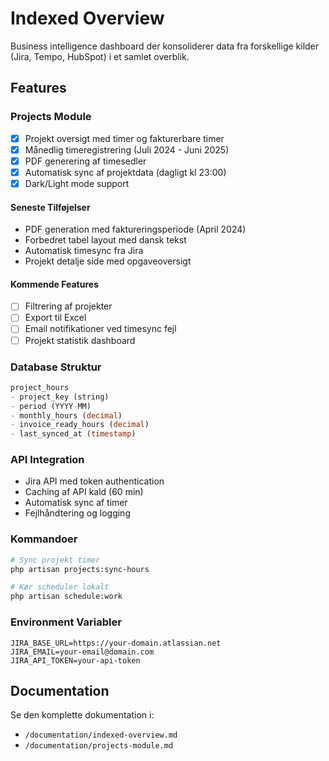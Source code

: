 # Indexed Overview

Business intelligence dashboard der konsoliderer data fra forskellige kilder (Jira, Tempo, HubSpot) i et samlet overblik.

## Features

### Projects Module
- [x] Projekt oversigt med timer og fakturerbare timer
- [x] Månedlig timeregistrering (Juli 2024 - Juni 2025)
- [x] PDF generering af timesedler
- [x] Automatisk sync af projektdata (dagligt kl 23:00)
- [x] Dark/Light mode support

#### Seneste Tilføjelser
- PDF generation med faktureringsperiode (April 2024)
- Forbedret tabel layout med dansk tekst
- Automatisk timesync fra Jira
- Projekt detalje side med opgaveoversigt

#### Kommende Features
- [ ] Filtrering af projekter
- [ ] Export til Excel
- [ ] Email notifikationer ved timesync fejl
- [ ] Projekt statistik dashboard

### Database Struktur
```sql
project_hours
- project_key (string)
- period (YYYY-MM)
- monthly_hours (decimal)
- invoice_ready_hours (decimal)
- last_synced_at (timestamp)
```

### API Integration
- Jira API med token authentication
- Caching af API kald (60 min)
- Automatisk sync af timer
- Fejlhåndtering og logging

### Kommandoer
```bash
# Sync projekt timer
php artisan projects:sync-hours

# Kør scheduler lokalt
php artisan schedule:work
```

### Environment Variabler
```env
JIRA_BASE_URL=https://your-domain.atlassian.net
JIRA_EMAIL=your-email@domain.com
JIRA_API_TOKEN=your-api-token
```

## Documentation
Se den komplette dokumentation i:
- `/documentation/indexed-overview.md`
- `/documentation/projects-module.md`
